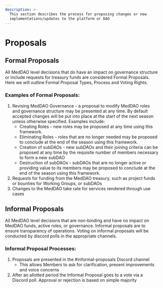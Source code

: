 ```yaml
---
description: >-
  This section describes the process for proposing changes or new
  implementations/updates to the platform or DAO
---
```


# Proposals

## Formal Proposals

All MedDAO level decisions that do have an impact on governance structure or include requests for treasury funds are considered Formal Proposals. Here we will outline Formal Proposal Types, Process and Voting Rights.

### **Examples of Formal Proposals:**

1. Revising MedDAO Governance - a proposal to modify MedDAO roles and governance structure may be presented at any time. By default accepted changes will be put into place at the start of the next season unless otherwise specified. Examples include:
   * Creating Roles - new roles may be proposed at any time using this framework.
   * Eliminating Roles - roles that are no longer needed may be proposed to conclude at the end of the season using this framework.
   * Creation of subDAOs - new subDAOs and their joining criteria can be proposed at any time by the requisite number of members necessary to form a new subDAO
   * Destruction of subDAOs - subDAOs that are no longer active or providing value to its members may be proposed to conclude at the end of the season using this framework.
2. Requests for funding from the MedDAO treasury, such as project funds or bounties for Working Groups, or subDAOs
3. Changes to the MedDAO take rate for services rendered through use cases

## Informal Proposals

All MedDAO level decisions that are non-binding and have no impact on MedDAO funds, active roles, or governance. Informal proposals are to ensure transparency of operations. Voting on informal proposals will be conducted by discord polls in the appropriate channels.

### **Informal Proposal Processes:**

1. Proposals are presented in the #informal-proposals Discord channel
   * This allows Members to ask for clarification, present improvements and voice concerns
2. After an allotted period the Informal Proposal goes to a vote via a Discord poll. Approval or rejection is based on simple majority


